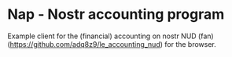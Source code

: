 # Nap - Nostr accounting program

Example client for the (financial) accounting on nostr NUD (fan) (https://github.com/adq8z9/le_accounting_nud) for the browser.
